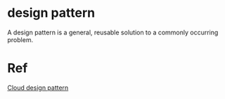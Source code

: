 # design pattern
A design pattern is a general, reusable solution to a commonly occurring problem.


# Ref
[Cloud design pattern](https://github.com/davidkhala/cloud/tree/main/design)
